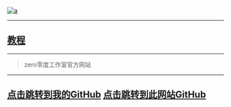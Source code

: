 
[![a](https://user-images.githubusercontent.com/89624840/131179808-b69fe017-c2bc-45a6-bc89-f83803047173.png "title")](https://code.xueersi.com/space/59783025)

---

## [教程](b/b.md)

---

> zero零度工作室官方网站

---

## [点击跳转到我的GitHub](https://github.com/zlc1003)         [点击跳转到此网站GitHub](https://github.com/zlc1003/zero)
